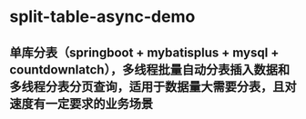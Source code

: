 # split-table-async-demo
## 单库分表（springboot + mybatisplus + mysql + countdownlatch），多线程批量自动分表插入数据和多线程分表分页查询，适用于数据量大需要分表，且对速度有一定要求的业务场景
